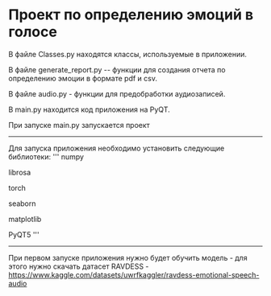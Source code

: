 # Проект по определению эмоций в голосе

В файле Сlasses.py находятся классы, используемые в приложении. 

В файле generate_report.py -- функции для создания отчета по определению эмоции в формате pdf и csv.

В файле audio.py - функции для предобработки аудиозаписей.

В main.py находится код приложения на PyQT.

При запуске main.py запускается проект
______________

Для запуска приложения необходимо установить следующие библиотеки:
'''
numpy

librosa

torch

seaborn

matplotlib

PyQT5 
'''
_________________

При первом запуске приложения нужно будет обучить модель - для этого нужно скачать датасет RAVDESS - https://www.kaggle.com/datasets/uwrfkaggler/ravdess-emotional-speech-audio
